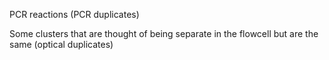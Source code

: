 PCR reactions (PCR duplicates)


Some clusters that are thought of being separate in the flowcell but are the same (optical duplicates)
